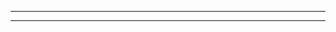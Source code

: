 ________________________________________________________________________________
________________________________________________________________________________






